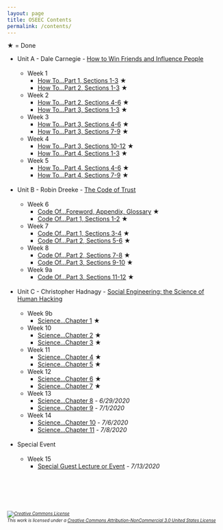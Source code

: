 ```yaml
---
layout: page
title: OSEEC Contents
permalink: /contents/
---
```

&#9733; = Done

- Unit A - Dale Carnegie - <u>How to Win Friends and Influence People</u><br><br>
  - Week 1
    - [How To...Part 1, Sections  1-3](content/week1class1.md)  &#9733;
    - [How To...Part 2, Sections  1-3](content/week1class2.md)  &#9733;
  - Week 2
    - [How To...Part 2, Sections  4-6](content/week2class1.md)  &#9733;
    - [How To...Part 3, Sections  1-3](content/week2class2.md)  &#9733;
  - Week 3
    - [How To...Part 3, Sections  4-6](content/week3class1.md)  &#9733;
    - [How To...Part 3, Sections  7-9](content/week3class2.md)  &#9733;
  - Week 4
    - [How To...Part 3, Sections 10-12](content/week4class1.md) &#9733;
    - [How To...Part 4, Sections  1-3](content/week4class2.md)  &#9733;
  - Week 5
    - [How To...Part 4, Sections  4-6](content/week5class1.md)  &#9733;
    - [How To...Part 4, Sections  7-9](content/week5class2.md)  &#9733;
<br><br>
- Unit B - Robin Dreeke - <u>The Code of Trust</u><br><br>
  - Week 6
    - [Code Of...Foreword, Appendix, Glossary](content/week6class1.md) &#9733;
    - [Code Of...Part 1, Sections 1-2](content/week6class2.md) &#9733;
  - Week 7
    - [Code Of...Part 1, Sections 3-4](content/week7class1.md) &#9733;
    - [Code Of...Part 2, Sections 5-6](content/week7class2.md) &#9733;
  - Week 8
    - [Code Of...Part 2, Sections 7-8](content/week8class1.md) &#9733;
    - [Code Of...Part 3, Sections 9-10](content/week8class2.md) &#9733;
  - Week 9a
    - [Code Of...Part 3, Sections 11-12](content/week9class1.md) &#9733;
<br><br>
- Unit C - Christopher Hadnagy - <u>Social Engineering: the Science of Human Hacking</u><br><br>
  - Week 9b
    - [Science...Chapter 1](content/week9class2.md) &#9733;
  - Week 10
    - [Science...Chapter 2](content/week10class1.md) &#9733;
    - [Science...Chapter 3](content/week10class2.md) &#9733;
  - Week 11
    - [Science...Chapter 4](content/week11class1.md) &#9733;
    - [Science...Chapter 5](content/week11class2.md) &#9733;
  - Week 12
    - [Science...Chapter 6](content/week12class1.md) &#9733;
    - [Science...Chapter 7](content/week12class2.md) &#9733;
  - Week 13
    - [Science...Chapter 8](content/week13class1.md) <i>- 6/29/2020</i>
    - [Science...Chapter 9](content/week13class2.md) <i>- 7/1/2020</i>
  - Week 14
    - [Science...Chapter 10](content/week14class1.md) <i>- 7/6/2020</i>
    - [Science...Chapter 11](content/week14class2.md) <i>- 7/8/2020</i>
<br><br>
- Special Event<br><br>
  - Week 15
    - [Special Guest Lecture or Event](content/week15class.md) <i>- 7/13/2020</i>
<br>
<br><br><br>
<h6 style="font-size:10px;"><a rel="license" href="http://creativecommons.org/licenses/by-nc/3.0/us/"><img alt="Creative Commons License" style="border-width:0" src="https://i.creativecommons.org/l/by-nc/3.0/us/88x31.png" /></a><br />This work is licensed under a <a rel="license" href="http://creativecommons.org/licenses/by-nc/3.0/us/">Creative Commons Attribution-NonCommercial 3.0 United States License</a></h6>
